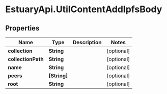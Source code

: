 # EstuaryApi.UtilContentAddIpfsBody

## Properties

Name | Type | Description | Notes
------------ | ------------- | ------------- | -------------
**collection** | **String** |  | [optional] 
**collectionPath** | **String** |  | [optional] 
**name** | **String** |  | [optional] 
**peers** | **[String]** |  | [optional] 
**root** | **String** |  | [optional] 


